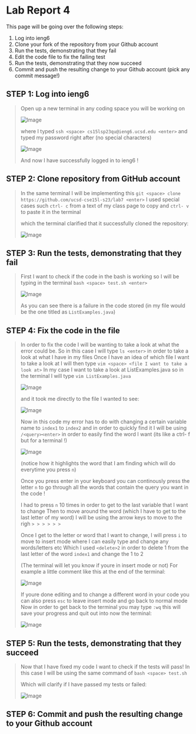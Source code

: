 Lab Report 4
=========

This page will be going over the following steps:
1. Log into ieng6
2. Clone your fork of the repository from your Github account
3. Run the tests, demonstrating that they fail
4. Edit the code file to fix the failing test
5. Run the tests, demonstrating that they now succeed
6. Commit and push the resulting change to your Github account (pick any commit message!)

STEP 1: Log into ieng6
----
> Open up a new terminal in any coding space you will be working on
> 
> ![Image](new-terminal.png)
> 
> where I typed `ssh <space> cs15lsp23qu@ieng6.ucsd.edu <enter>` and typed my password right after (no special characters)
> 
> ![Image](ieng6.png)
> 
> And now I have successfully logged in to ieng6 !

STEP 2: Clone repository from GitHub account
---
> In the same terminal I will be implementing this `git <space> clone https://github.com/ucsd-cse15l-s23/lab7 <enter>` 
> I used special cases such `ctrl- c` from a text of my class page to copy and `ctrl- v` to paste it in the terminal
> 
> which the terminal clarified that it successfully cloned the repository:
> 
> ![Image](clone.png)

STEP 3: Run the tests, demonstrating that they fail
---

>First I want to check if the code in the bash is working so I will be typing in the terminal `bash <space> test.sh <enter>`
>
>![Image](fail.png)
>
> As you can see there is a failure in the code stored (in my file would be the one titled as `ListExamples.java`)

STEP 4: Fix the code in the file
----

> In order to fix the code I will be wanting to take a look at what the error could be. So in this case I will type `ls <enter>` in order to take a look at what I have 
> in my files
> Once I have an idea of which file I want to take a look at I will then type `vim <space> <file I want to take a look at>` 
> In my case I want to take a look at ListExamples.java so in the terminal I will type `vim ListExamples.java`
> 
> ![Image](vim.png)
> 
> and it took me directly to the file I wanted to see:
> 
> ![Image](result.png)
> 
> Now in this code my error has to do with changing a certain variable name to `index1` to `index2` and in order to quickly find it I will 
> be using `/<query><enter>` in order to easily find the word I want (its like a ctrl- f but for a terminal !)
> 
> ![Image](search.png)
> 
> (notice how it highlights the word that I am finding which will do everytime you press `n`)
> 
> Once you press enter in your keyboard you can continously press the letter `n` to go through all the words that contain the query you want in the code !
> 
> I had to press `n` 10 times in order to get to the last variable that I want to change
> Then to move around the word (which I have to get to the last letter of my word) I will be using the arrow keys to move to the righ `> > > > > >` 
> 
> Once I get to the letter or word that I want to change, I will press `i` to move to insert mode where I can easily type and change any words/letters etc
> Which I used `<delete>2` in order to delete 1 from the last letter of the word `index1` and change the 1 to 2
> 
> (The terminal will let you know if youre in insert mode or not) For example a little comment like this at the end of the terminal:
> 
> ![Image](insert.png)
> 
> If youre done editing and to change a different word in your code you can also press `esc` to leave insert mode and go back to normal mode
> Now in order to get back to the terminal you may type `:wq` this will save your progress and quit out into now the terminal:
> 
> ![Image](back.png)
> 

STEP 5: Run the tests, demonstrating that they succeed
----

> Now that I have fixed my code I want to check if the tests will pass!
> In this case I will be using the same command of `bash <space> test.sh`
> 
> Which will clarify if I have passed my tests or failed:
> 
> ![Image](pass.png)
> 

STEP 6: Commit and push the resulting change to your Github account
---

>

